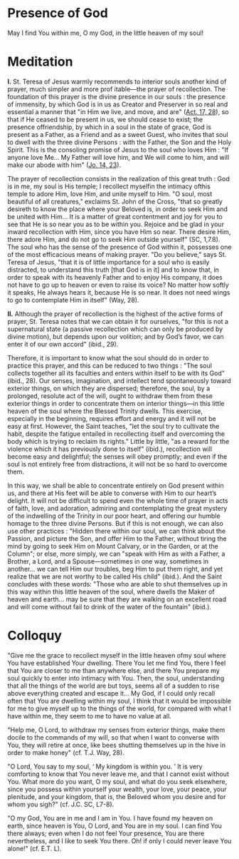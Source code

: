 # Presence of God

May I find You within me, O my God, in the little heaven of my soul!

# Meditation

**I.** St. Teresa of Jesus warmly recommends to interior souls another kind of prayer, much simpler and more prof itable—the prayer of recollection. The foundation of this prayer is the divine presence in our souls : the presence of immensity, by which God is in us as Creator and Preserver in so real and essential a manner that "in Him we live, and move, and are" ([Act. 17, 28](https://vulgata.online/bible/Act.17?ed=DR2&vfn=DR2.Act.17.28:vs)), so that if He ceased to be present in us, we should cease to exist; the presence offriendship, by which in a soul in the state of grace, God is present as a Father, as a Friend and as a sweet Guest, who invites that soul to dwell with the three divine Persons : with the Father, the Son and the Holy Spirit. This is the consoling promise of Jesus to the soul who loves Him : "If anyone love Me... My Father will love him, and We will come to him, and will make our abode with him" ([Jo. 14, 23](https://vulgata.online/bible/Jo.14?ed=DR2&vfn=DR2.Jo.14.23:vs)).

The prayer of recollection consists in the realization of this great truth : God is in me, my soul is His temple; I recollect myselfin the intimacy ofthis temple to adore Him, love Him, and unite myself to Him. "O soul, most beautiful of all creatures," exclaims St. John of the Cross, "that so greatly desireth to know the place where your Beloved is, in order to seek Him and be united with Him... It is a matter of great contentment and joy for you to see that He is so near you as to be within you. Rejoice and be glad in your inward recollection with Him, since you have Him so near. There desire Him, there adore Him, and do not go to seek Him outside yourself" (SC, 1,7.8). The soul who has the sense of the presence of God within it, possesses one of the most efficacious means of making prayer. "Do you believe," says St. Teresa of Jesus, "that it is of little importance for a soul who is easily distracted, to understand this truth [that God is in it] and to know that, in order to speak with its heavenly Father and to enjoy His company, it does not have to go up to heaven or even to raise its voice? No matter how softly it speaks, He always hears it, because He is so near. It does not need wings to go to contemplate Him in itself" (Way, 28).

**II.** Although the prayer of recollection is the highest of the active forms of prayer, St. Teresa notes that we can obtain it for ourselves, "for this is not a supernatural state (a passive recollection which can only be produced by divine motion), but depends upon our volition; and by God’s favor, we can enter it of our own accord" (ibid., 29).

Therefore, it is important to know what the soul should do in order to practice this prayer, and this can be reduced to two things : "The soul collects together all its faculties and enters within itself to be with its God" (ibid., 28). Our senses, imagination, and intellect tend spontaneously toward exterior things, on which they are dispersed; therefore, the soul, by a prolonged, resolute act of the will, ought to withdraw them from these exterior things in order to concentrate them on interior things—in this little heaven of the soul where the Blessed Trinity dwells. This exercise, especially in the beginning, requires effort and energy and it will not be easy at first. However, the Saint teaches, "let the soul try to cultivate the habit, despite the fatigue entailed in recollecting itself and overcoming the body which is trying to reclaim its rights." Little by little, "as a reward for the violence which it has previously done to itself" (ibid.), recollection will become easy and delightful; the senses will obey promptly; and even if the soul is not entirely free from distractions, it will not be so hard to overcome them.

In this way, we shall be able to concentrate entirely on God present within us, and there at His feet will be able to converse with Him to our heart’s delight. It will not be difficult to spend even the whole time of prayer in acts of faith, love, and adoration, admiring and contemplating the great mystery of the indwelling of the Trinity in our poor heart, and offering our humble homage to the three divine Persons. But if this is not enough, we can also use other practices : "Hidden there within our soul, we can think about the Passion, and picture the Son, and offer Him to the Father, without tiring the mind by going to seek Him on Mount Calvary, or in the Garden, or at the Column"; or else, more simply, we can "speak with Him as with a Father, a Brother, a Lord, and a Spouse—sometimes in one way, sometimes in another... we can tell Him our troubles, beg Him to put them right, and yet realize that we are not worthy to be called His child" (ibid.). And the Saint concludes with these words: "Those who are able to shut themselves up in this way within this little heaven of the soul, where dwells the Maker of heaven and earth... may be sure that they are walking on an excellent road and will come without fail to drink of the water of the fountain" (ibid.).

# Colloquy

"Give me the grace to recollect myself in the little heaven ofmy soul where You have established Your dwelling. There You let me find You, there I feel that You are closer to me than anywhere else, and there You prepare my soul quickly to enter into intimacy with You. Then, the soul, understanding that all the things of the world are but toys, seems all of a sudden to rise above everything created and escape it... My God, if I could only recall often that You are dwelling within my soul, I think that it would be impossible for me to give myself up to the things of the world, for compared with what I have within me, they seem to me to have no value at all.

"Help me, O Lord, to withdraw my senses from exterior things, make them docile to the commands of my will, so that when I want to converse with You, they will retire at once, like bees shutting themselves up in the hive in order to make honey" (cf. T.J. Way, 28).

"O Lord, You say to my soul, ‘ My kingdom is within you. ’ It is very comforting to know that You never leave me, and that I cannot exist without You. What more do you want, O my soul, and what do you seek elsewhere, since you possess within yourself your wealth, your love, your peace, your plenitude, and your kingdom, that is, the Beloved whom you desire and for whom you sigh?" (cf. J.C. SC, L7-8).

"O my God, You are in me and I am in You. I have found my heaven on earth, since heaven is You, O Lord, and You are in my soul. I can find You there always; even when I do not feel Your presence, You are there nevertheless, and I like to seek You there. Oh! if only I could never leave You alone!" (cf. E.T. L).

